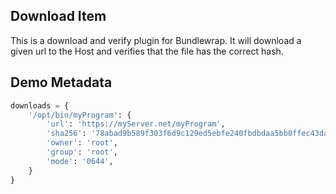 Download Item
-------------

This is a download and verify plugin for Bundlewrap. It will download a given url to the Host and verifies that the file has the correct hash.

Demo Metadata
-------------

```python
downloads = {
    '/opt/bin/myProgram': {
        'url': 'https://myServer.net/myProgram',
        'sha256': '78abad9b589f303f6d9c129ed5ebfe240fbdbdaa5bb0ffec43dacb2991bd526a',
		'owner': 'root',
		'group': 'root',
		'mode': '0644',
    }
}
```
